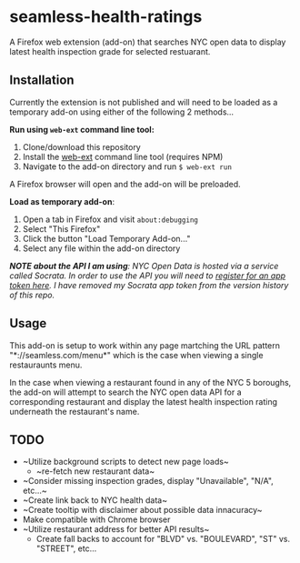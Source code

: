 # seamless-health-ratings
A Firefox web extension (add-on) that searches NYC open data to display latest health inspection grade for selected restuarant.

Installation
-----
Currently the extension is not published and will need to be loaded as a temporary add-on using either of the following 2 methods...<br>


**Run using `web-ext` command line tool:**
1. Clone/download this repository
2. Install the [web-ext](https://www.npmjs.com/package/web-ext) command line tool (requires NPM)
3. Navigate to the add-on directory and run `$ web-ext run`

A Firefox browser will open and the add-on will be preloaded.

**Load as temporary add-on**:
1. Open a tab in Firefox and visit `about:debugging`
2. Select "This Firefox"
3. Click the button "Load Temporary Add-on..."
4. Select any file within the add-on directory

***NOTE about the API I am using**: NYC Open Data is hosted via a service called Socrata. In order to use the API you will need to [register for an app token here](https://dev.socrata.com/register). I have removed my Socrata app token from the version history of this repo.*

Usage
-----
This add-on is setup to work within any page martching the URL pattern "\*://seamless.com/menu\*" which is the case when viewing a single restauraunts menu.

In the case when viewing a restaurant found in any of the NYC 5 boroughs, the add-on will attempt to search the NYC open data API for a corresponding restaurant and display the latest health inspection rating underneath the restaurant's name.

TODO
-----
- ~Utilize background scripts to detect new page loads~
  - ~re-fetch new restaurant data~
- ~Consider missing inspection grades, display "Unavailable", "N/A", etc...~
- ~Create link back to NYC health data~
- ~Create tooltip with disclaimer about possible data innacuracy~
- Make compatible with Chrome browser
- ~Utilize restaurant address for better API results~
  - Create fall backs to account for "BLVD" vs. "BOULEVARD", "ST" vs. "STREET", etc...
